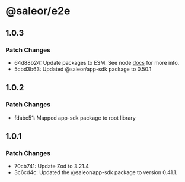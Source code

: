 # @saleor/e2e

## 1.0.3

### Patch Changes

- 64d88b24: Update packages to ESM. See node [docs](https://nodejs.org/api/esm.html) for more info.
- 5cbd3b63: Updated @saleor/app-sdk package to 0.50.1

## 1.0.2

### Patch Changes

- fdabc51: Mapped app-sdk package to root library

## 1.0.1

### Patch Changes

- 70cb741: Update Zod to 3.21.4
- 3c6cd4c: Updated the @saleor/app-sdk package to version 0.41.1.
